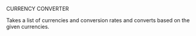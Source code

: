 CURRENCY CONVERTER

Takes a list of currencies and conversion rates and converts based on the given currencies.
